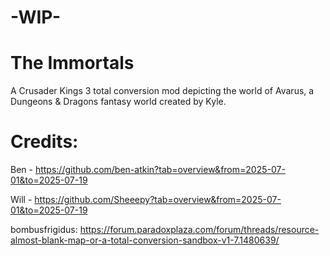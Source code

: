 # -WIP-

# The Immortals
A Crusader Kings 3 total conversion mod depicting the world of Avarus, a Dungeons & Dragons fantasy world created by Kyle.

# Credits:

Ben - https://github.com/ben-atkin?tab=overview&from=2025-07-01&to=2025-07-19

Will - https://github.com/Sheeepy?tab=overview&from=2025-07-01&to=2025-07-19

bombusfrigidus: https://forum.paradoxplaza.com/forum/threads/resource-almost-blank-map-or-a-total-conversion-sandbox-v1-7.1480639/

